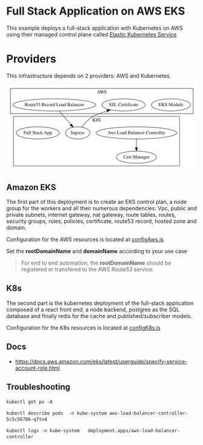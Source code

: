 # Full Stack Application on AWS EKS

This example deploys a full-stack application with Kubernetes on AWS using their managed control plane called [Elastic Kubernetes Service](https://aws.amazon.com/eks/)

# Providers

This infrastructure depends on 2 providers: AWS and Kubernetes.

![Modules](modules.svg)

## Amazon EKS

The first part of this deployment is to create an EKS control plan, a node group for the workers and all their numerous dependencies: Vpc, public and private subnets, internet gateway, nat gateway, route tables, routes, security groups, roles, policies, certificate, route53 record, hosted zone and domain.

Configuration for the AWS resources is located at [configAws.js](./configAws.js)

Set the **rootDomainName** and **domainName** according to your use case

> For end to end automation, the **rootDomainName** should be registered or transfered to the AWS Route53 service.

## K8s

The second part is the kubernetes deployment of the full-stack application composed of a react front end, a node backend, postgres as the SQL database and finally redis for the cache and published/subscriber models.

Configuration for the K8s resources is located at [configK8s.js](./configK8s.js)

## Docs

- https://docs.aws.amazon.com/eks/latest/userguide/specify-service-account-role.html

## Troubleshooting

```
kubectl get po -A
```

```
kubectl describe pods  -n kube-system aws-load-balancer-controller-5c5c56786-q7tn4
```

```
kubectl logs -n kube-system   deployment.apps/aws-load-balancer-controller
```
